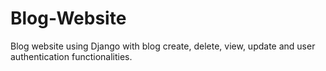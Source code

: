 # Blog-Website
Blog website using Django with blog create, delete, view, update and user authentication functionalities.
